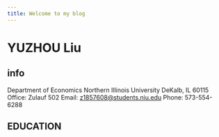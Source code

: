 ```yaml
---
title: Welcome to my blog
---
```


# YUZHOU Liu

## info

Department of Economics
Northern Illinois University
DeKalb, IL 60115
Office: Zulauf 502
Email: z1857608@students.niu.edu
Phone: 573-554-6288

## EDUCATION

